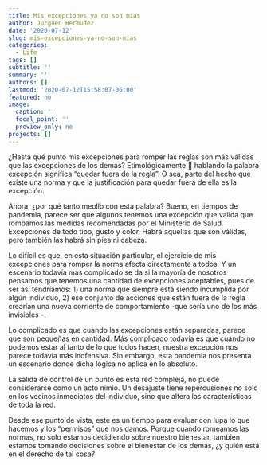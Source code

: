```yaml
---
title: Mis excepciones ya no son mías
author: Jurguen Bermudez
date: '2020-07-12'
slug: mis-excepciones-ya-no-son-mías
categories:
  - Life
tags: []
subtitle: ''
summary: ''
authors: []
lastmod: '2020-07-12T15:58:07-06:00'
featured: no
image:
  caption: ''
  focal_point: ''
  preview_only: no
projects: []
---
```


¿Hasta qué punto mis excepciones para romper las reglas son más válidas que las excepciones de los demás? 
Etimológicamente 👀 hablando la palabra excepción significa “quedar fuera de la regla”. O sea, parte del hecho que existe una norma y que la justificación para quedar fuera de ella es la excepción. 

Ahora, ¿por qué tanto meollo con esta palabra? Bueno, en tiempos de pandemia, parece ser que algunos tenemos una excepción que valida que rompamos las medidas recomendadas por el Ministerio de Salud. Excepciones de todo tipo, gusto y color. Habrá aquellas que son válidas, pero también las habrá sin pies ni cabeza. 

Lo difícil es que, en esta situación particular, el ejercicio de mis excepciones para romper la norma afecta directamente a todos. Y un escenario todavía más complicado se da si la mayoría de nosotros pensamos que tenemos una cantidad de excepciones aceptables, pues de ser así tendríamos: 1) una norma que siempre está siendo incumplida por algún individuo, 2) ese conjunto de acciones que están fuera de la regla crearían una nueva corriente de comportamiento -que sería uno de los más invisibles -. 

Lo complicado es que cuando las excepciones están separadas, parece que son pequeñas en cantidad. Más complicado todavía es que cuando no podemos estar al tanto de lo que todos hacen, nuestra excepción nos parece todavía más inofensiva. Sin embargo, esta pandemia nos presenta un escenario donde dicha lógica no aplica en lo absoluto. 

La salida de control de un punto es esta red compleja, no puede considerarse como un acto nimio. Un desajuste tiene repercusiones no solo en los vecinos inmediatos del individuo, sino que altera las características de toda la red. 

Desde ese punto de vista, este es un tiempo para evaluar con lupa lo que hacemos y los “permisos” que nos damos. Porque cuando romeamos las normas, no solo estamos decidiendo sobre nuestro bienestar, también estamos tomando decisiones sobre el bienestar de los demás, ¿y quién está en el derecho de tal cosa? 

